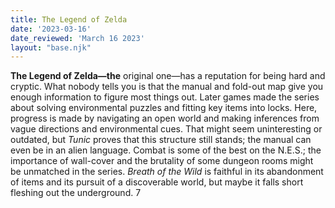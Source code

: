 ```yaml
---
title: The Legend of Zelda
date: '2023-03-16'
date_reviewed: 'March 16 2023'
layout: "base.njk"
---
```


__The Legend of Zelda—the__ original one—has a reputation for being hard and cryptic. What nobody tells you is that the manual and fold-out map give you enough information to figure most things out. Later games made the series about solving environmental puzzles and fitting key items into locks. Here, progress is made by navigating an open world and making inferences from vague directions and environmental cues. That might seem uninteresting or outdated, but _Tunic_ proves that this structure still stands; the manual can even be in an alien language. Combat is some of the best on the N.E.S.; the importance of wall-cover and the brutality of some dungeon rooms might be unmatched in the series. _Breath of the Wild_ is faithful in its abandonment of items and its pursuit of a discoverable world, but maybe it falls short fleshing out the underground. 7